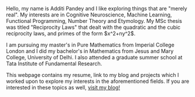 <p>Hello, my name is Additi Pandey and I like exploring things that are "merely real". My interests are in Cognitive Neuroscience, Machine Learning, Functional Programming, Number Theory and Etymology. My MSc thesis was titled "Reciprocity Laws" that dealt with the quadratic and the cubic reciprocity laws, and primes of the form $x^2+ny^2$.<p>

<p>I am pursuing my master's in Pure Mathematics from Imperial College London and I did my bachelor's in Mathematics from Jesus and Mary College, University of Delhi. I also attended a graduate summer school at Tata Institute of Fundamental Research.<p>

<p>This webpage contains my resume, link to my blog and projects which I worked upon to explore my interests in the aforementioned fields. If you are interested in these topics as well, <a href="https://cyclotomicextension.blogspot.com/">visit my blog!</a><p>
